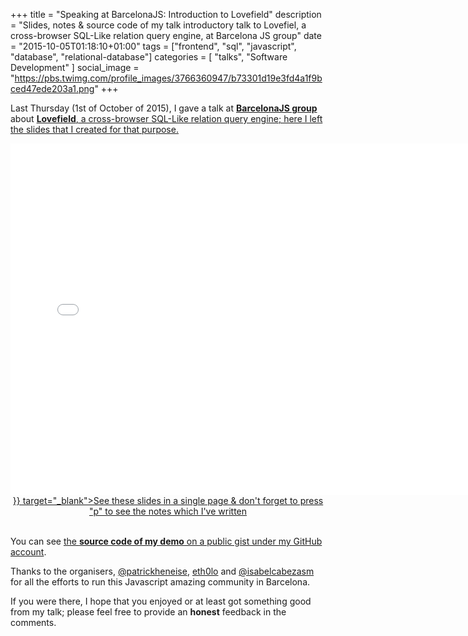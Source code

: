 +++
title = "Speaking at BarcelonaJS: Introduction to Lovefield"
description = "Slides, notes & source code of my talk introductory talk to Lovefiel, a cross-browser SQL-Like relation query engine, at Barcelona JS group"
date = "2015-10-05T01:18:10+01:00"
tags = ["frontend", "sql", "javascript", "database", "relational-database"]
categories = [
  "talks",
  "Software Development"
]
social_image = "https://pbs.twimg.com/profile_images/3766360947/b73301d19e3fd4a1f9bced47ede203a1.png"
+++

Last Thursday (1st of October of 2015), I gave a talk at <a href="http://barcelonajs.org/" target="_blank">__BarcelonaJS group__</a> about <a href="https://google.github.io/lovefield/" target="_blank">__Lovefield__, a cross-browser SQL-Like relation query engine; here I left the slides that I created for that purpose.

<div style="margin: auto; text-align: center;">
  <iframe width="750" height="563" frameborder="0" scrolling="no" marginheight="0" marginwidth="0" src="/slides/bcnjs-201510/"
    <p>Your browser doesn't support iframes</p>
  </iframe>
  <br>
  <a href={{<ref "slides/bcnjs-201510.md" >}} target="_blank">See these slides in a single page & don't forget to press "p" to see the notes which I've written</a>
</div>
<br>

You can see <a href="https://gist.github.com/ifraixedes/485329b7d46531e50e23" target="_blank" rel="nofollow">the __source code of my demo__ on a public gist under my GitHub account</a>.

Thanks to the organisers, <a href="https://twitter.com/patrickheneise" target="_blank" rel="nofollow" title="Patrick Heneise">@patrickheneise</a>, <a href="https://twitter.com/eth0lo" target="_blank" rel="nofollow" title="Jean Carlos Meninno">eth0lo</a> and <a href="https://twitter.com/isabelcabezasm" target="_blank" rel="nofollow" title="Isabel Cabezas">@isabelcabezasm</a> for all the efforts to run this Javascript amazing community in Barcelona.

If you were there, I hope that you enjoyed or at least got something good from my talk; please feel free to provide an __honest__ feedback in the comments.

